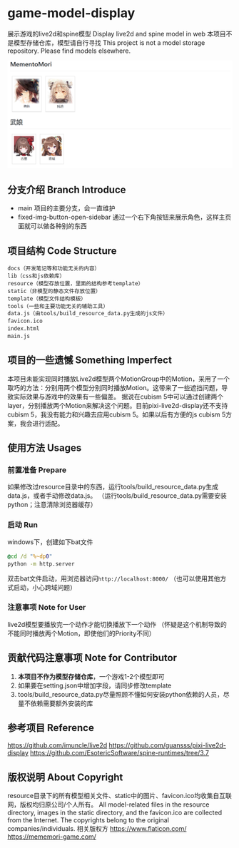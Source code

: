 # game-model-display
展示游戏的live2d和spine模型
Display live2d and spine model in web
本项目不是模型存储仓库，模型请自行寻找
This project is not a model storage repository. Please find models elsewhere.

![](./docs/main.png)

## 分支介绍 Branch Introduce
- main
  项目的主要分支，会一直维护
- fixed-img-button-open-sidebar
  通过一个右下角按钮来展示角色，这样主页面就可以做各种别的东西

## 项目结构 Code Structure
```txt
docs（开发笔记等和功能无关的内容）
lib（css和js依赖库）
resource（模型存放位置，里面的结构参考template）
static（非模型的静态文件存放位置）
template（模型文件结构模板）
tools（一些和主要功能无关的辅助工具）
data.js（由tools/build_resource_data.py生成的js文件）
favicon.ico
index.html
main.js
```

## 项目的一些遗憾 Something Imperfect
本项目未能实现同时播放Live2d模型两个MotionGroup中的Motion，采用了一个取巧的方法：分别用两个模型分别同时播放Motion。这带来了一些遮挡问题，导致实际效果与游戏中的效果有一些偏差。
据说在cubism 5中可以通过创建两个layer，分别播放两个Motion来解决这个问题。目前pixi-live2d-display还不支持cubism 5，我没有能力和兴趣去应用cubism 5。如果以后有方便的js cubism 5方案，我会进行适配。

## 使用方法 Usages
### 前置准备 Prepare
如果修改过resource目录中的东西，运行tools/build_resource_data.py生成data.js，或者手动修改data.js。
（运行tools/build_resource_data.py需要安装python；注意清除浏览器缓存）

### 启动 Run
windows下，创建如下bat文件
```bat
@cd /d "%~dp0"
python -m http.server
```
双击bat文件启动，用浏览器访问`http://localhost:8000/`
（也可以使用其他方式启动，小心跨域问题）

### 注意事项 Note for User
live2d模型要播放完一个动作才能切换播放下一个动作
（怀疑是这个机制导致的不能同时播放两个Motion，即使他们的Priority不同）

## 贡献代码注意事项 Note for Contributor
1. **本项目不作为模型存储仓库**，一个游戏1-2个模型即可
2. 如果要在setting.json中增加字段，请同步修改template
3. tools/build_resource_data.py尽量照顾不懂如何安装python依赖的人员，尽量不依赖需要额外安装的库

## 参考项目 Reference
https://github.com/imuncle/live2d
https://github.com/guansss/pixi-live2d-display
https://github.com/EsotericSoftware/spine-runtimes/tree/3.7

## 版权说明 About Copyright
resource目录下的所有模型相关文件、static中的图片、favicon.ico均收集自互联网，版权均归原公司/个人所有。
All model-related files in the resource directory, images in the static directory, and the favicon.ico are collected from the Internet. The copyrights belong to the original companies/individuals.
相关版权方
https://www.flaticon.com/
https://mememori-game.com/
